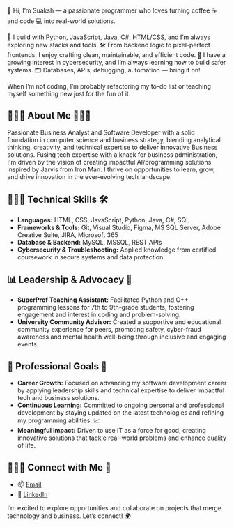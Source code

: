 👋 Hi, I’m Suaksh — a passionate programmer who loves turning coffee ☕ and code 💻 into real-world solutions.

🔧 I build with Python, JavaScript, Java, C#, HTML/CSS, and I’m always exploring new stacks and tools.
🛠️ From backend logic to pixel-perfect frontends, I enjoy crafting clean, maintainable, and efficient code.
🔐 I have a growing interest in cybersecurity, and I’m always learning how to build safer systems.
🗂️ Databases, APIs, debugging, automation — bring it on!

When I’m not coding, I’m probably refactoring my to-do list or teaching myself something new just for the fun of it.

## 👨🏻‍🎓 About Me 👨🏻‍💼
Passionate Business Analyst and Software Developer with a solid foundation in computer science and business strategy, blending analytical thinking, creativity, and technical expertise to deliver innovative Business solutions. Fusing tech expertise with a knack for business administration, I'm driven by the vision of creating impactful AI/programming solutions inspired by Jarvis from Iron Man. I thrive on opportunities to learn, grow, and drive innovation in the ever-evolving tech landscape.

## 👨🏻‍💻 Technical Skills 🛠️
- **Languages:** HTML, CSS, JavaScript, Python, Java, C#, SQL 
- **Frameworks & Tools:** Git, Visual Studio, Figma, MS SQL Server, Adobe Creative Suite, JIRA, Microsoft 365
- **Database & Backend:** MySQL, MSSQL, REST APIs
- **Cybersecurity & Troubleshooting:** Applied knowledge from certified coursework in secure systems and data protection
 
## 📊 Leadership & Advocacy 🌟
- **SuperProf Teaching Assistant:** Facilitated Python and C++ programming lessons for 7th to 9th-grade students, fostering engagement and interest in coding and problem-solving.
- **University Community Advisor:** Created a supportive and educational community experience for peers, promoting safety, cyber-fraud awareness and mental health well-being through inclusive and engaging events.

## 🎯 Professional Goals 🚀
- **Career Growth:** Focused on advancing my software development career by applying leadership skills and technical expertise to deliver impactful tech and business solutions.
- **Continuous Learning:** Committed to ongoing personal and professional development by staying updated on the latest technologies and refining my programming abilities. 📈
- **Meaningful Impact:**  Driven to use IT as a force for good, creating innovative solutions that tackle real-world problems and enhance quality of life.

## 🙋🏻‍♂️ Connect with Me 📨 
- 📫 [Email](mailto:suaksh9990@gmail.com)
- 🔗 [LinkedIn](https://www.linkedin.com/in/sparsh-sharma-320431187)

I’m excited to explore opportunities and collaborate on projects that merge technology and business. Let’s connect! 🌍
